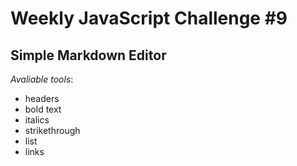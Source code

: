 # Weekly JavaScript Challenge #9
## Simple Markdown Editor

_Avaliable tools_:
* headers
* bold text
* italics
* strikethrough
* list
* links
